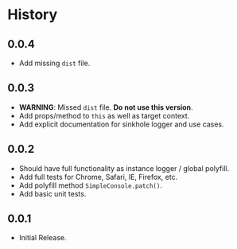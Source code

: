 History
=======

## 0.0.4

* Add missing `dist` file.

## 0.0.3

* **WARNING**: Missed `dist` file. **Do not use this version**.
* Add props/method to `this` as well as target context.
* Add explicit documentation for sinkhole logger and use cases.

## 0.0.2

* Should have full functionality as instance logger / global polyfill.
* Add full tests for Chrome, Safari, IE, Firefox, etc.
* Add polyfill method `SimpleConsole.patch()`.
* Add basic unit tests.

## 0.0.1

* Initial Release.
